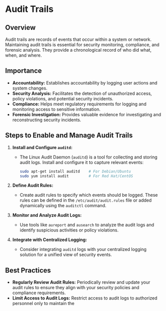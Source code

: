 # Audit Trails

## Overview

Audit trails are records of events that occur within a system or network. Maintaining audit trails is essential for security monitoring, compliance, and forensic analysis. They provide a chronological record of who did what, when, and where.

## Importance

- **Accountability:** Establishes accountability by logging user actions and system changes.
- **Security Analysis:** Facilitates the detection of unauthorized access, policy violations, and potential security incidents.
- **Compliance:** Helps meet regulatory requirements for logging and monitoring access to sensitive information.
- **Forensic Investigation:** Provides valuable evidence for investigating and reconstructing security incidents.

## Steps to Enable and Manage Audit Trails

1. **Install and Configure `auditd`:**
   - The Linux Audit Daemon (`auditd`) is a tool for collecting and storing audit logs. Install and configure it to capture relevant events:

     ```bash
     sudo apt-get install auditd    # For Debian/Ubuntu
     sudo yum install audit         # For Red Hat/CentOS
     ```

2. **Define Audit Rules:**
   - Create audit rules to specify which events should be logged. These rules can be defined in the `/etc/audit/audit.rules` file or added dynamically using the `auditctl` command.

3. **Monitor and Analyze Audit Logs:**
   - Use tools like `aureport` and `ausearch` to analyze the audit logs and identify suspicious activities or policy violations.

4. **Integrate with Centralized Logging:**
   - Consider integrating `auditd` logs with your centralized logging solution for a unified view of security events.

## Best Practices

- **Regularly Review Audit Rules:** Periodically review and update your audit rules to ensure they align with your security policies and compliance requirements.
- **Limit Access to Audit Logs:** Restrict access to audit logs to authorized personnel only to maintain the

